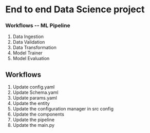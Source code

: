 # End to end Data Science project


### Workflows -- ML Pipeline

1. Data Ingestion
2. Data Validation
3. Data Transformation
4. Model Trainer 
5. Model Evaluation


## Workflows
1. Update config.yaml
2. Update Schema.yaml
3. Update params.yaml
4. Update the entity
5. Update the configuration manager in src config
6. Update the components
7. Update the pipeline
8. Update the main.py



